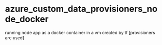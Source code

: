 # azure_custom_data_provisioners_node_docker
running node app as a docker container in a vm created by tf [provisioners are used]

